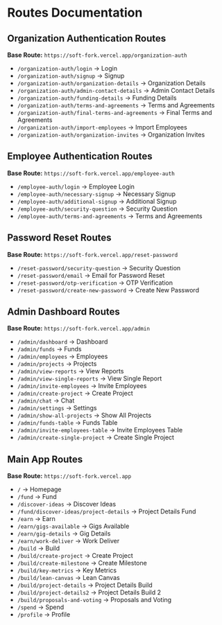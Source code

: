 # Routes Documentation

## Organization Authentication Routes
**Base Route:** `https://soft-fork.vercel.app/organization-auth`
- `/organization-auth/login` → Login
- `/organization-auth/signup` → Signup
- `/organization-auth/organization-details` → Organization Details
- `/organization-auth/admin-contact-details` → Admin Contact Details
- `/organization-auth/funding-details` → Funding Details
- `/organization-auth/terms-and-agreements` → Terms and Agreements
- `/organization-auth/final-terms-and-agreements` → Final Terms and Agreements
- `/organization-auth/import-employees` → Import Employees
- `/organization-auth/organization-invites` → Organization Invites

## Employee Authentication Routes
**Base Route:** `https://soft-fork.vercel.app/employee-auth`
- `/employee-auth/login` → Employee Login
- `/employee-auth/necessary-signup` → Necessary Signup
- `/employee-auth/additional-signup` → Additional Signup
- `/employee-auth/security-question` → Security Question
- `/employee-auth/terms-and-agreements` → Terms and Agreements

## Password Reset Routes
**Base Route:** `https://soft-fork.vercel.app/reset-password`
- `/reset-password/security-question` → Security Question
- `/reset-password/email` → Email for Password Reset
- `/reset-password/otp-verification` → OTP Verification
- `/reset-password/create-new-password` → Create New Password

## Admin Dashboard Routes
**Base Route:** `https://soft-fork.vercel.app/admin`
- `/admin/dashboard` → Dashboard
- `/admin/funds` → Funds
- `/admin/employees` → Employees
- `/admin/projects` → Projects
- `/admin/view-reports` → View Reports
- `/admin/view-single-reports` → View Single Report
- `/admin/invite-employees` → Invite Employees
- `/admin/create-project` → Create Project
- `/admin/chat` → Chat
- `/admin/settings` → Settings
- `/admin/show-all-projects` → Show All Projects
- `/admin/funds-table` → Funds Table
- `/admin/invite-employees-table` → Invite Employees Table
- `/admin/create-single-project` → Create Single Project

## Main App Routes
**Base Route:** `https://soft-fork.vercel.app`
- `/` → Homepage
- `/fund` → Fund
- `/discover-ideas` → Discover Ideas
- `/fund/discover-ideas/project-details` → Project Details Fund
- `/earn` → Earn
- `/earn/gigs-available` → Gigs Available
- `/earn/gig-details` → Gig Details
- `/earn/work-deliver` → Work Deliver
- `/build` → Build
- `/build/create-project` → Create Project
- `/build/create-milestone` → Create Milestone
- `/build/key-metrics` → Key Metrics
- `/build/lean-canvas` → Lean Canvas
- `/build/project-details` → Project Details Build
- `/build/project-details2` → Project Details Build 2
- `/build/proposals-and-voting` → Proposals and Voting
- `/spend` → Spend
- `/profile` → Profile
